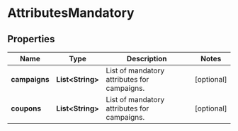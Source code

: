 
# AttributesMandatory

## Properties
Name | Type | Description | Notes
------------ | ------------- | ------------- | -------------
**campaigns** | **List&lt;String&gt;** | List of mandatory attributes for campaigns. |  [optional]
**coupons** | **List&lt;String&gt;** | List of mandatory attributes for campaigns. |  [optional]



